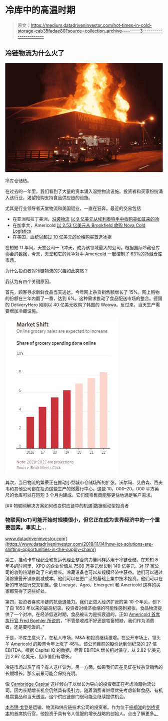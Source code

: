 # 冷库中的高温时期

> 原文：<https://medium.datadriveninvestor.com/hot-times-in-cold-storage-cab35fadae80?source=collection_archive---------3----------------------->

## 冷链物流为什么火了

![](img/af4ba2e9e2d2e9ad0b1900e4d2638c3e.png)

冷库仓储热。

在过去的一年里，我们看到了大量的资本涌入温控物流设施。投资者和买家纷纷涌入该行业，渴望抢购支持食品供应链的设施。

尤其是行业领导者天堂物流和美国铝业，一直在狂奔。最近的交易包括

*   在亚洲和拉丁美洲，[沿袭物流](https://www.lineagelogistics.com/) [以 9 亿美元从埃利奥特手中收购突如其来的冷](https://www.wsj.com/articles/lineage-logistics-expands-global-cold-storage-space-with-900-million-acquisition-11574105285)
*   在加拿大，Americold [以 2.53 亿美元从 Brookfield 收购 Nova Cold Logistics](https://www.bizjournals.com/atlanta/news/2019/11/21/americold-buying-canadian-cold-storage-operator.html)
*   在美国，血统[以超过 10 亿美元的价格购买首选冰柜](https://www.wsj.com/articles/lineage-logistics-buys-rival-preferred-freezer-services-11551092401)

在短短 11 年间，天堂公司一飞冲天，成为该领域最大的公司。根据国际冷藏仓库协会的数据，今天，天堂和它的竞争对手 Americold 一起控制了 63%的冷藏仓库市场。

为什么投资者对冷链物流的兴趣如此突然？

我认为有四个关键原因。

首先，顾客寻求新鲜食品当天送达。今年网上杂货销售额增长了 15%。网上购物的份额在三年内翻了一番，达到 6%。这种需求推动了食品配送市场的整合。德国的 DeliveryHero 刚刚以 40 亿美元收购了韩国的 Woowa。反过来，当天生产需要增加冷藏设施。

![](img/5b30bb9484031aee548480c1b5cc5e0e.png)

其次，当日物流的繁荣正在推动小型城市仓储场所的扩张。沃尔玛、艾伯森、西夫韦和其他公司都在投资这些生产的微履行中心。这些 10，000–20，000 平方英尺的仓库可以在短短 3 个月内建成。它们使零售商能够更快地满足客户需求。

[](https://www.datadriveninvestor.com/2018/11/14/how-iot-solutions-are-shifting-opportunities-in-the-supply-chain/) [## 物联网解决方案如何改变供应链中的机遇|数据驱动型投资者

### 物联网(IoT)可能开始时规模很小，但它正在成为世界经济中的一个重要因素。事实上…

www.datadriveninvestor.com](https://www.datadriveninvestor.com/2018/11/14/how-iot-solutions-are-shifting-opportunities-in-the-supply-chain/) 

第三，推动卡车经纪业和货运代理业整合的力量同样适用于冷链仓储。在短短 8 年多的时间里，XPO 的企业价值从 7500 万美元增长到 140 亿美元。对 17 家公司的收购热潮推动了它的增长。冷藏设备也可以从规模经济中获益。他们可以通过消除重叠开销来削减成本。他们可以在更广泛的基础上集中技术投资。他们可以在新的市场进行交叉销售。像 Lineage、Agro、Emergent 和 Americold 这样的买家都获得了这些好处。

第四，投资者喜欢冷链的抗衰退能力。我们正进入经济扩张的第 10 个年头，创下了自 1853 年以来的最高纪录。投资者对经济收缩的可能性感到紧张。食品物流提供了一个对冲。在经济低迷时期，食品被认为是抗衰退的。正如 [Americold 首席执行官 Fred Boehler 所说的](https://www.wsj.com/articles/e-commerce-made-warehouses-hot-now-investors-warm-to-cold-storage-11575979203)，“不管是收成不好还是牲畜短缺，我们作为消费者，还是要吃饭的。”

于是，冷库生意火了。在私人市场，M&A 和投资继续激增。在公开市场上，领头羊 Americold 的股票今年上涨了 46%。该公司目前的股价达到创纪录的 27 倍 EBITDA。根据 Capital IQ 的数据，尽管 EBITDA 增长相对保守，从 2.82 亿美元到 2.97 亿美元，但市值仍有增长。

冷链市场过热了吗？有人这样认为。另一方面，如果我们正在见证在线杂货销售的长期增长，那么前景可能会保持光明。

像 [Cambridge Capital](https://cambridgecapital.com/) 这样倾向于以增长为导向的投资者正在考虑冷藏物流公司，因为长期增长机会仍然具有吸引力。随着消费者继续优先考虑新鲜食品、有机易腐食品和当天送达，这个供应链部门很可能会继续提供机会。

[本杰明·戈登](https://benjamingordon.me/about/)是运输、物流和供应链技术公司的投资者。作为位于[棕榈滩](http://cambridgecapital.com/home/west-palm-beach/)的[剑桥资本](https://cambridgecapital.com/team/)的首席执行官，他投资于具有令人信服的增长战略的创始人。点击了解更多[。](https://blog.dynamo.vc/p/strategic-advice-for-logistics-companies)